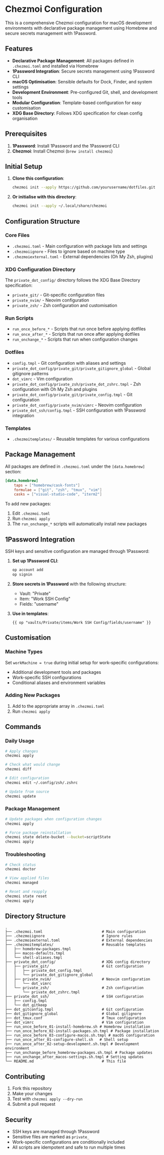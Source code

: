 # Chezmoi Configuration

This is a comprehensive Chezmoi configuration for macOS development environments with declarative package management using Homebrew and secure secrets management with 1Password.

## Features

- **Declarative Package Management**: All packages defined in `.chezmoi.toml` and installed via Homebrew
- **1Password Integration**: Secure secrets management using 1Password CLI
- **macOS Optimisation**: Sensible defaults for Dock, Finder, and system settings
- **Development Environment**: Pre-configured Git, shell, and development tools
- **Modular Configuration**: Template-based configuration for easy customisation
- **XDG Base Directory**: Follows XDG specification for clean config organisation

## Prerequisites

1. **1Password**: Install 1Password and the 1Password CLI
2. **Chezmoi**: Install Chezmoi (`brew install chezmoi`)

## Initial Setup

1. **Clone this configuration**:
   ```bash
   chezmoi init --apply https://github.com/yourusername/dotfiles.git
   ```

2. **Or initialise with this directory**:
   ```bash
   chezmoi init --apply ~/.local/share/chezmoi
   ```

## Configuration Structure

### Core Files
- `.chezmoi.toml` - Main configuration with package lists and settings
- `.chezmoiignore` - Files to ignore based on machine type
- `.chezmoiexternal.toml` - External dependencies (Oh My Zsh, plugins)

### XDG Configuration Directory
The `private_dot_config/` directory follows the XDG Base Directory specification:
- `private_git/` - Git-specific configuration files
- `private_nvim/` - Neovim configuration
- `private_zsh/` - Zsh configuration and customisation

### Run Scripts
- `run_once_before_*` - Scripts that run once before applying dotfiles
- `run_once_after_*` - Scripts that run once after applying dotfiles  
- `run_onchange_*` - Scripts that run when configuration changes

### Dotfiles
- `config.tmpl` - Git configuration with aliases and settings
- `private_dot_config/private_git/private_gitignore_global` - Global gitignore patterns
- `dot_vimrc` - Vim configuration
- `private_dot_config/private_zsh/private_dot_zshrc.tmpl` - Zsh configuration with Oh My Zsh and plugins
- `private_dot_config/private_git/private_config.tmpl` - Git configuration
- `private_dot_config/private_nvim/vimrc` - Neovim configuration
- `private_dot_ssh/config.tmpl` - SSH configuration with 1Password integration

### Templates
- `.chezmoitemplates/` - Reusable templates for various configurations

## Package Management

All packages are defined in `.chezmoi.toml` under the `[data.homebrew]` section:

```toml
[data.homebrew]
    taps = ["homebrew/cask-fonts"]
    formulae = ["git", "zsh", "tmux", "vim"]
    casks = ["visual-studio-code", "iterm2"]
```

To add new packages:
1. Edit `.chezmoi.toml`
2. Run `chezmoi apply`
3. The `run_onchange_*` scripts will automatically install new packages

## 1Password Integration

SSH keys and sensitive configuration are managed through 1Password:

1. **Set up 1Password CLI**:
   ```bash
   op account add
   op signin
   ```

2. **Store secrets in 1Password** with the following structure:
   - Vault: "Private"
   - Item: "Work SSH Config"
   - Fields: "username"

3. **Use in templates**:
   ```
   {{ op "vaults/Private/items/Work SSH Config/fields/username" }}
   ```

## Customisation

### Machine Types
Set `workMachine = true` during initial setup for work-specific configurations:
- Additional development tools and packages
- Work-specific SSH configurations
- Conditional aliases and environment variables

### Adding New Packages
1. Add to the appropriate array in `.chezmoi.toml`
2. Run `chezmoi apply`

## Commands

### Daily Usage
```bash
# Apply changes
chezmoi apply

# Check what would change
chezmoi diff

# Edit configuration
chezmoi edit ~/.config/zsh/.zshrc

# Update from source
chezmoi update
```

### Package Management
```bash
# Update packages when configuration changes
chezmoi apply

# Force package reinstallation
chezmoi state delete-bucket --bucket=scriptState
chezmoi apply
```

### Troubleshooting
```bash
# Check status
chezmoi doctor

# View applied files
chezmoi managed

# Reset and reapply
chezmoi state reset
chezmoi apply
```

## Directory Structure

```
.
├── .chezmoi.toml                           # Main configuration
├── .chezmoiignore                          # Ignore rules
├── .chezmoiexternal.toml                   # External dependencies
├── .chezmoitemplates/                      # Reusable templates
│   ├── homebrew-packages.tmpl
│   ├── macos-defaults.tmpl
│   └── shell-aliases.tmpl
├── private_dot_config/                     # XDG config directory
│   ├── private_git/                        # Git configuration
│   │   ├── private_dot_config.tmpl
│   │   └── private_dot_gitignore_global
│   ├── private_nvim/                       # Neovim configuration
│   │   └── dot_vimrc
│   └── private_zsh/                        # Zsh configuration
│       └── private_dot_zshrc.tmpl
├── private_dot_ssh/                        # SSH configuration
│   ├── config.tmpl
│   └── dot_gitkeep
├── dot_gitconfig.tmpl                      # Git configuration
├── dot_gitignore_global                    # Global gitignore
├── dot_tmux.conf                           # Tmux configuration
├── dot_vimrc                               # Vim configuration
├── run_once_before_01-install-homebrew.sh # Homebrew installation
├── run_once_before_02-install-packages.sh.tmpl # Package installation
├── run_once_before_03-configure-macos.sh.tmpl # macOS configuration
├── run_once_after_01-configure-shell.sh   # Shell setup
├── run_once_after_02-setup-development.sh.tmpl # Development environment
├── run_onchange_before_homebrew-packages.sh.tmpl # Package updates
├── run_onchange_after_macos-settings.sh.tmpl # Setting updates
└── README.md                               # This file
```

## Contributing

1. Fork this repository
2. Make your changes
3. Test with `chezmoi apply --dry-run`
4. Submit a pull request

## Security

- SSH keys are managed through 1Password
- Sensitive files are marked as `private_`
- Work-specific configurations are conditionally included
- All scripts are idempotent and safe to run multiple times
